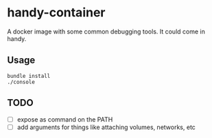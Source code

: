 # handy-container

A docker image with some common debugging tools. It could come in handy.

## Usage

```
bundle install
./console
```

## TODO

- [ ] expose as command on the PATH
- [ ] add arguments for things like attaching volumes, networks, etc
